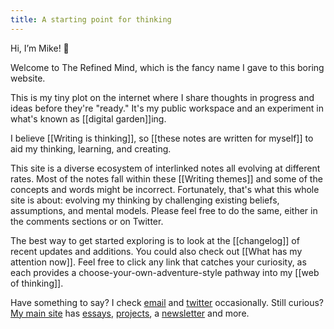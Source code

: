 ```yaml
---
title: A starting point for thinking
---
```

Hi, I’m Mike! 👋 

Welcome to The Refined Mind, which is the fancy name I gave to this boring website.

This is my tiny plot on the internet where I share thoughts in progress and ideas before they're "ready." It's my public workspace and an experiment in what's known as [[digital garden]]ing.

I believe [[Writing is thinking]], so [[these notes are written for myself]] to aid my thinking, learning, and creating.

This site is a diverse ecosystem of interlinked notes all evolving at different rates. Most of the notes fall within these [[Writing themes]] and some of the concepts and words might be incorrect. Fortunately, that's what this whole site is about: evolving my thinking by challenging existing beliefs, assumptions, and mental models. Please feel free to do the same, either in the comments sections or on Twitter.

The best way to get started exploring is to look at the [[changelog]] of recent updates and additions. You could also check out [[What has my attention now]]. Feel free to click any link that catches your curiosity, as each provides a choose-your-own-adventure-style pathway into my [[web of thinking]].

Have something to say? I check [email](mailto:letstalk@miketannenbaum.com) and [twitter](https://twitter.com/miketnnnbm) occasionally. Still curious? [My main site](https://miketannenbaum.com) has [essays](https://miketannenbaum.com/writings), [projects](https://miketannenbaum.com/projects), a [newsletter](https://miketannenbaum.com/signup) and more.
